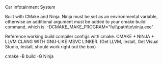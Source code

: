 Car Infotainment System 

Built with CMake and Ninja.
Ninja must be set as an environmental variable, otherwise an additional argument must be added to your cmake build command, which is: 
-DCMAKE_MAKE_PROGRAM="full\path\to\ninja.exe"

Reference working build compiler configs with cmake. CMAKE + NINJA + LLVM CLANG WITH GNU-LIKE MSVC LINKER. (Get LLVM, Install, Get Visual Studio, Install, should work right out the box)


cmake -B build -G Ninja